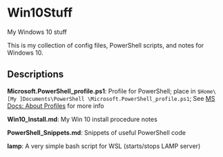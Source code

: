 # Win10Stuff

My Windows 10 stuff

This is my collection of config files, PowerShell scripts, and notes for Windows 10.

## Descriptions

**Microsoft.PowerShell_profile.ps1**: Profile for PowerShell; place in `$Home\[My ]Documents\PowerShell
\Microsoft.PowerShell_profile.ps1`; See [MS Docs: About Profiles](https://docs.microsoft.com/en-us/powershell/module/microsoft.powershell.core/about/about_profiles?view=powershell-6) for more info

**Win10_Install.md**: My Win 10 install procedure notes

**PowerShell_Snippets.md**: Snippets of useful PowerShell code

**lamp**: A very simple bash script for WSL (starts/stops LAMP server)
